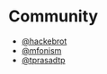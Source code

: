 # Community

- [@hackebrot]
- [@mfonism]
- [@tprasadtp]

[@hackebrot]: https://github.com/hackebrot
[@mfonism]: https://github.com/mfonism
[@tprasadtp]: https://github.com/tprasadtp
